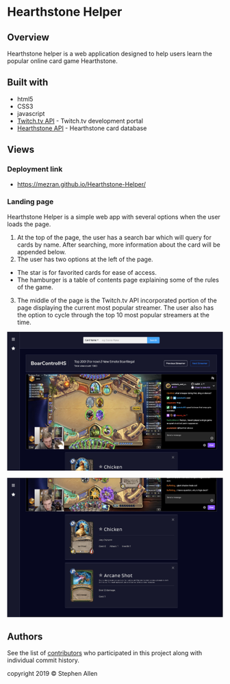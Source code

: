 # Hearthstone Helper
## Overview
Hearthstone helper is a web application designed to help users learn the popular online card game Hearthstone.

## Built with
- html5
- CSS3
- javascript
- [Twitch.tv API](https://dev.twitch.tv) - Twitch.tv development portal
- [Hearthstone API](https://hearthstoneapi.com) - Hearthstone card database

## Views
### Deployment link
- https://mezran.github.io/Hearthstone-Helper/

### Landing page
Hearthstone Helper is a simple web app with several options when the user loads the page.
1. At the top of the page, the user has a search bar which will query for cards by name. After searching, more information about the card will be appended below.
2. The user has two options at the left of the page.
  - The star is for favorited cards for ease of access.
  - The hamburger is a table of contents page explaining some of the rules of the game.
3. The middle of the page is the Twitch.tv API incorporated portion of the page displaying the current most popular streamer. The user also has the option to cycle through the top 10 most popular streamers at the time.

![topOfPage](./screens/app-1.png)

![bottomOfPage](./screens/app-2.png)

## Authors
See the list of [contributors](https://github.com/Mezran/Hearthstone-Helper/graphs/contributors) who participated in this project along with individual commit history.

copyright 2019 &copy; Stephen Allen
